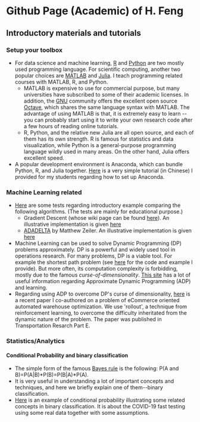 # Github Page (Academic) of H. Feng
## Introductory materials and tutorials

### Setup your toolbox
* For data science and machine learning, [R](https://www.r-project.org/) and [Python](https://www.python.org) are two mostly used programming language. For scientific computing, another two popular choices are [MATLAB](https://www.mathworks.com/products/matlab.html) and [Julia](https://julialang.org/). I teach programming related courses with MATLAB, R, and Python. 
  * MATLAB is expensive to use for commercial purpose, but many universities have subscribed to some of their academic licenses. In addition, the [GNU](https://www.gnu.org/) community offers the excellent open source [Octave](https://www.gnu.org/software/octave/index), which shares the same language syntax with MATLAB. The advantage of using MATLAB is that, it is extremely easy to learn -- you can probably start using it to write your own research code after a few hours of reading online tutorials.
  * R, Python, and the relative new Julia are all open source, and each of them has its own strength. R is famous for statistics and data visualization, while Python is a general-purpose programming language wildly used in many areas. On the other hand, Julia offers excellent speed.
* A popular development environment is Anaconda, which can bundle Python, R, and Julia together. [Here](./MachineLearning/About_Conda.html) is a very simple tutorial (in Chinese) I provided for my students regarding how to set up Anaconda.
### Machine Learning related
+ [Here](./MachineLearning/Script_Demo_GradientDescent_ADADELTA.html) are some tests regarding introductory example comparing the following algorithms. (The tests are mainly for educational purpose.)
  + Gradient Descent (whose wiki page can be found [here](https://en.wikipedia.org/wiki/Gradient_descent)). An illustrative implementation is given [here](MachineLearning/ML_GradientDescent.m)
  + [ADADELTA](https://arxiv.org/pdf/1212.5701.pdf) by Matthew Zeiler. An illustrative implementation is given [here](MachineLearning/adadelta.m)
+ Machine Learning can be used to solve Dynamic Programming (DP) problems approximately. DP is a powerful and widely used tool in operations research. For many problems, DP is a viable tool. For example the shortest path problem (see [here](./SDP/SPP.html) for the code and example I provide). But more often, its computation complexity is forbidding, mostly due to the famous *curse-of-dimensionality*. [This site](https://castlelab.princeton.edu/) has a lot of useful information regarding Approximate Dynamic Programming (ADP) and learning.
+ Regarding using ADP to overcome DP's curse of dimensionality, [here](https://doi.org/10.1016/j.tre.2021.102508) is a recent paper I co-authored on a problem of eCommerce oriented automated warehouse optimization. We use 'rollout', a technique from reinforcement learning, to overcome the difficulty inheritated from the dynamic nature of the problem. The paper was published in Transportation Resarch Part E.

### Statistics/Analytics
#### Conditional Probability and binary classification
+ The simple form of the famous [Bayes rule](https://en.wikipedia.org/wiki/Bayes%27_theorem) is the following: P(A and B)=P(A|B)*P(B)=P(B|A)*P(A).
+ It is very useful in understanding a lot of important concepts and techniques, and here we briefly explain one of them--binary classification.
+ [Here](./Statistics_Analytics/COVID_sensitivity_specificity.nb.html) is an example of conditional probability illustrating some related concepts in binary classification. It is about the COVID-19 fast testing using some real data together with some assumptions.